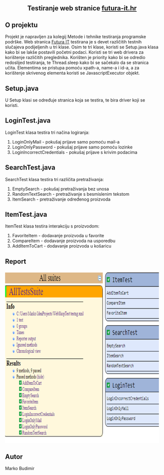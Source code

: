 <br />
<div align="center">
  <h2 align="center">Testiranje web stranice <a href="https://www.futura-it.hr/">futura-it.hr</a></h2>
</div>

## O projektu
Projekt je napravljen za kolegij Metode i tehnike testiranja programske podrške.
Web stranica <a href="https://www.futura-it.hr/"> Futura IT</a> testirana je s devet različitih testnih slučajeva
podijeljenih u tri klase. Osim te tri klase, koristi se Setup.java klasa kako bi se lakše postavili početni podaci.
Koristi se tri web drivera za korištenje različitih preglednika. Korišten je priority kako bi se odredio redoslijed 
testiranja, te Thread.sleep kako bi se sačekalo da se stranica učita. Elementima se pristupa pomoću xpath-a, name-a
i id-a, a za korištenje skrivenog elementa koristi se JavascriptExecutor objekt.


## Setup.java
U Setup klasi se određuje stranica koja se testira, te bira driver koji se koristi.


## LoginTest.java
LoginTest klasa testira tri načina logiranja:
  1. LoginOnlyMail - pokušaj prijave samo pomoću mail-a
  2. LoginOnlyPassword - pokušaj prijave samo pomoću lozinke
  3. LoginIncorrectCredentials - pokušaj prijave s krivim podacima


## SearchTest.java
SearchTest klasa testira tri različita pretraživanja:
  1. EmptySearch - pokušaj pretraživanja bez unosa
  2. RandomTextSearch - pretraživanje s besmislenim tekstom
  3. ItemSearch - pretraživanje određenog proizvoda


## ItemTest.java
ItemTest klasa testira interakciju s proizvodom:
  1. FavoriteItem - dodavanje proizvoda u favorite
  2. CompareItem - dodavanje proizvoda na usporedbu
  3. AddItemToCart - dodavanje proizvoda u košaricu


## Report
<img src="/images/report.png" alt="report" width="1242" height="565">


## Autor
Marko Budimir
